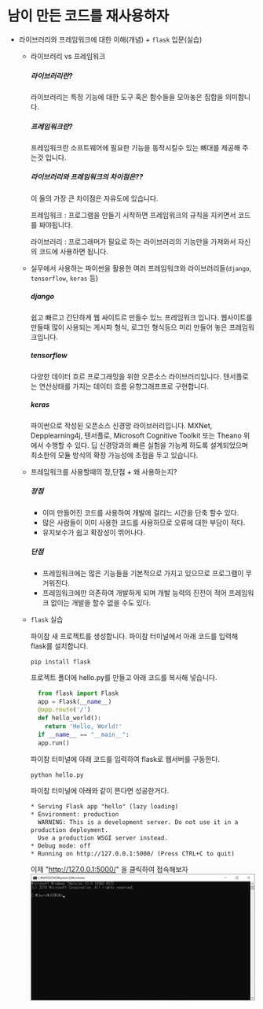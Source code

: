 # 남이 만든 코드를 재사용하자 
+ 라이브러리와 프레임워크에 대한 이해(개념) + `flask` 입문(실습)

  - 라이브러리 vs 프레임워크
    ##### 라이브러리란?
    라이브러리는 특정 기능에 대한 도구 혹은 함수들을 모아놓은 집합을 의미합니다.
    ##### 프레임워크란?
    프레임워크란 소프트웨어에 필요한 기능을 동작시킬수 있는 뼈대를 제공해 주는것 입니다.
    ##### 라이브러리와 프레임워크의 차이점은??
    이 둘의 가장 큰 차이점은 자유도에 있습니다.
    
      프레임워크 : 프로그램을 만들기 시작하면 프레임워크의 규칙을 지키면서 코드를 짜야됩니다.
      
      라이브러리 : 프로그래머가 필요로 하는 라이브러리의 기능만을 가져와서 자신의 코드에 사용하면 됩니다.
    
    
  - 실무에서 사용하는 파이썬을 활용한 여러 프레임워크와 라이브러리들(`django`, `tensorflow`, `keras` 등)
    ##### django
    쉽고 빠르고 간단하게 웹 싸이트르 만들수 있느 프레임워크 입니다.
    웹사이트를 만들때 많이 사용되는 게시파 형식, 로그인 형식등으 미리 만들어 놓은 프레임워크입니다.
    
    ##### tensorflow
    다양한 데이터 흐르 프로그래밍을 위한 오픈소스 라이브러리입니다.
    텐서플로는 연산상태를 가지는 데이터 흐름 유향그래프프로 구현합니다.
    
    ##### keras
    파이썬으로 작성된 오픈소스 신경망 라이브러리입니다.
    MXNet, Depplearning4j, 텐서플로, Microsoft Cognitive Toolkit 또는 Theano 위에서 수행할 수 있다.
    딥 신경망과의 빠른 실험을 가능케 하도록 설계되었으며 최소한의 모듈 방식의 확장 가능성에 초점을 두고 있습니다.
    
    
  - 프레임워크를 사용할때의 장,단점 + 왜 사용하는지?
     ##### 장점
     * 이미 만들어진 코드를 사용하여 개발에 걸리느 시간을 단축 할수 있다.
     * 많은 사람들이 이미 사용한 코드를 사용하므로 오류에 대한 부담이 적다.
     * 유지보수가 쉽고 확장성이 뛰어나다.
     
     ##### 단점
     * 프레임워크에는 많은 기능들을 기본적으로 가지고 있으므로 프로그램이 무거워진다.
     * 프레임워크에만 의존하여 개발하게 되며 개발 능력의 진전이 적어 프레임워크 없이는 개발을 할수 없을 수도 있다.
     
     
  - `flask` 실습  
    
    파이참 새 프로젝트를 생성합니다.
    파이참 터미널에서 아래 코드를 입력해 flask를 설치합니다.
    ```
    pip install flask
    ```
    
    프로젝트 폴더에 hello.py를 만들고 아래 코드를 복사해 넣습니다.
    ```python
      from flask import Flask
      app = Flask(__name__)
      @app.route('/')
      def hello_world():
        return 'Hello, World!'
      if __name__ == "__main__":              
      app.run()
    ```
      
    파이참 터미널에 아래 코드를 입력하여 flask로 웹서버를 구동한다.
    ```
    python hello.py
    ```
    
    파이참 터미널에 아래와 같이 뜬다면 성공한거다.
    ```
    * Serving Flask app "hello" (lazy loading)
    * Environment: production
      WARNING: This is a development server. Do not use it in a production deployment.
      Use a production WSGI server instead.
    * Debug mode: off
    * Running on http://127.0.0.1:5000/ (Press CTRL+C to quit)
    ```
    
    이제 "http://127.0.0.1:5000/" 을 클릭하여 접속해보자
    ![hello 크롬창](../pics/cmd1.png)
